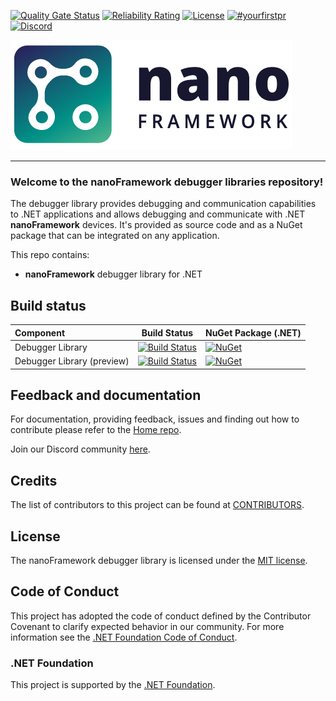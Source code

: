 [![Quality Gate Status](https://sonarcloud.io/api/project_badges/measure?project=nanoframework_nf-debugger&metric=alert_status)](https://sonarcloud.io/dashboard?id=nanoframework_nf-debugger) [![Reliability Rating](https://sonarcloud.io/api/project_badges/measure?project=nanoframework_nf-debugger&metric=reliability_rating)](https://sonarcloud.io/dashboard?id=nanoframework_nf-debugger) [![License](https://img.shields.io/badge/License-MIT-blue.svg)](https://github.com/nanoframework/Home/blob/main/LICENSE) [![#yourfirstpr](https://img.shields.io/badge/first--timers--only-friendly-blue.svg)](https://github.com/nanoframework/Home/blob/main/CONTRIBUTING.md) [![Discord](https://img.shields.io/discord/478725473862549535.svg)](https://discord.gg/gCyBu8T)


![nanoFramework logo](https://github.com/nanoframework/Home/blob/main/resources/logo/nanoFramework-repo-logo.png)

-----

### Welcome to the **nanoFramework** debugger libraries repository!

The debugger library provides debugging and communication capabilities to .NET applications and allows debugging and communicate with .NET **nanoFramework** devices.
It's provided as source code and as a NuGet package that can be integrated on any application.

This repo contains:

- **nanoFramework** debugger library for .NET

## Build status

| Component | Build Status | NuGet Package (.NET) |
|:-|---|---|
| Debugger Library | [![Build Status](https://dev.azure.com/nanoframework/debugger/_apis/build/status/nanoframework.nf-debugger?repoName=nanoframework%2Fnf-debugger&branchName=main)](https://dev.azure.com/nanoframework/debugger/_build/latest?definitionId=33&repoName=nanoframework%2Fnf-debugger&branchName=main) | [![NuGet](https://img.shields.io/nuget/v/nanoFramework.Tools.Debugger.Net.svg)](https://www.nuget.org/packages/nanoFramework.Tools.Debugger.Net/) | 
| Debugger Library (preview) | [![Build Status](https://dev.azure.com/nanoframework/debugger/_apis/build/status/nanoframework.nf-debugger?repoName=nanoframework%2Fnf-debugger&branchName=develop)](https://dev.azure.com/nanoframework/debugger/_build/latest?definitionId=33&repoName=nanoframework%2Fnf-debugger&branchName=develop) | [![NuGet](https://img.shields.io/nuget/vpre/nanoFramework.Tools.Debugger.Net.svg)](https://www.nuget.org/packages/nanoFramework.Tools.Debugger.Net/) |

## Feedback and documentation

For documentation, providing feedback, issues and finding out how to contribute please refer to the [Home repo](https://github.com/nanoframework/Home).

Join our Discord community [here](https://discord.gg/gCyBu8T).

## Credits

The list of contributors to this project can be found at [CONTRIBUTORS](https://github.com/nanoframework/Home/blob/main/CONTRIBUTORS.md).

## License

The nanoFramework debugger library is licensed under the [MIT license](LICENSE.md).

## Code of Conduct

This project has adopted the code of conduct defined by the Contributor Covenant to clarify expected behavior in our community.
For more information see the [.NET Foundation Code of Conduct](https://dotnetfoundation.org/code-of-conduct).

### .NET Foundation

This project is supported by the [.NET Foundation](https://dotnetfoundation.org).
